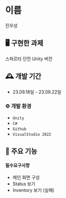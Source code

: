 # 이름
진우성


## 🖥️ 구현한 과제 
스파르타 던전 Unity 버전 
<br>

## 🕰️ 개발 기간
* 23.09.18일 - 23.09.22일

### ⚙️ 개발 환경
- `Unity`
- `C#`
- `Github`
- `VisualStudio 2022`

## 📌 주요 기능
#### 필수요구사항
- 메인 화면 구성
- Status 보기
- Inventory 보기 (실패)
